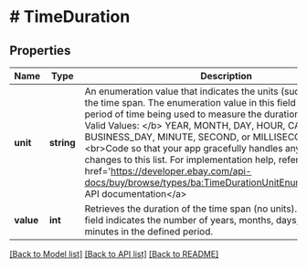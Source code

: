# # TimeDuration

## Properties

Name | Type | Description | Notes
------------ | ------------- | ------------- | -------------
**unit** | **string** | An enumeration value that indicates the units (such as hours) of the time span. The enumeration value in this field defines the period of time being used to measure the duration. &lt;br&gt;&lt;br&gt;&lt;b&gt; Valid Values: &lt;/b&gt; YEAR, MONTH, DAY, HOUR, CALENDAR_DAY, BUSINESS_DAY, MINUTE, SECOND, or MILLISECOND &lt;br&gt;&lt;br&gt;Code so that your app gracefully handles any future changes to this list. For implementation help, refer to &lt;a href&#x3D;&#39;https://developer.ebay.com/api-docs/buy/browse/types/ba:TimeDurationUnitEnum&#39;&gt;eBay API documentation&lt;/a&gt; | [optional]
**value** | **int** | Retrieves the duration of the time span (no units).The value in this field indicates the number of years, months, days, hours, or minutes in the defined period. | [optional]

[[Back to Model list]](../../README.md#models) [[Back to API list]](../../README.md#endpoints) [[Back to README]](../../README.md)
